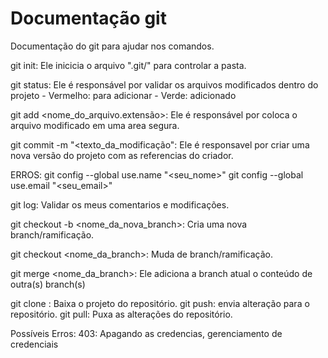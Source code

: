 # Documentação git
Documentação do git  para ajudar nos comandos.

git init: Ele inicicia o arquivo ".git/" para controlar a pasta.

git status: Ele é responsável por validar os arquivos modificados dentro do projeto
    - Vermelho: para adicionar
    - Verde: adicionado

git add <nome_do_arquivo.extensão>: Ele é responsável por coloca o arquivo modificado em uma area segura.

git commit -m "<texto_da_modificação": Ele é responsavel por criar uma nova versão do projeto com as referencias do criador.

ERROS: 
git config --global use.name "<seu_nome>"
git config --global use.email "<seu_email>"

git log: Validar os meus comentarios e modificações.

git checkout -b <nome_da_nova_branch>: Cria uma nova branch/ramificação.

git checkout <nome_da_branch>: Muda de branch/ramificação.

git merge <nome_da_branch>: Ele adiciona a branch atual o conteúdo de outra(s) branch(s)

git clone <url>: Baixa o projeto do repositório.
git push: envia alteração para o repositório.
git pull: Puxa as alterações do repositório.

Possíveis Erros:
403: Apagando as credencias, gerenciamento de credenciais
